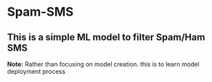 # Spam-SMS
## This is a simple ML model to filter Spam/Ham SMS

**Note:** Rather than focusing on model creation. this is to learn model deployment process
